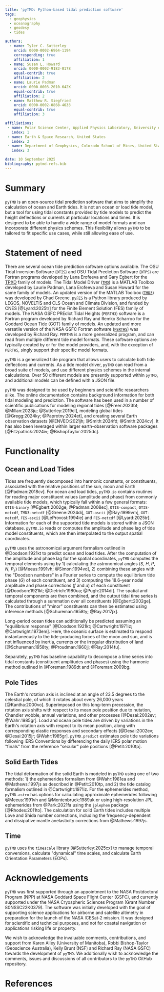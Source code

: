 ```yaml
---
title: 'pyTMD: Python-based tidal prediction software'
tags:
  - geophysics
  - oceanography
  - geodesy
  - tides

authors:
  - name: Tyler C. Sutterley
    orcid: 0000-0002-6964-1194
    corresponding: true
    affiliation: 1
  - name: Susan L. Howard
    orcid: 0000-0002-9183-0178
    equal-contrib: true
    affiliation: 2
  - name: Laurie Padman
    orcid: 0000-0003-2010-642X
    equal-contrib: true
    affiliation: 2
  - name: Matthew R. Siegfried
    orcid: 0000-0002-0868-4633
    equal-contrib: true
    affiliation: 3

affiliations:
 - name: Polar Science Center, Applied Physics Laboratory, University of Washington, United States
   index: 1
 - name: Earth & Space Research, United States
   index: 2
 - name: Department of Geophysics, Colorado School of Mines, United States
   index: 3

date: 10 September 2025
bibliography: pytmd-refs.bib
---
```


# Summary

`pyTMD` is an open-source tidal prediction software that aims to simplify the calculation of ocean and Earth tides. It is not an ocean or load tide model, but a tool for using tidal constants provided by tide models to predict the height deflections or currents at particular locations and times. It is designed to be able to handle a wide range of model formats and can incorporate different physics schemes. This flexibility allows `pyTMD` to be tailored to fit specific use cases, while still allowing ease of use.

# Statement of need

There are several ocean tide prediction software options available. The OSU Tidal Inversion Software (`OTIS`) and OSU Tidal Prediction Software (`OTPS`) are Fortran programs developed by Lana Erofeeva and Gary Egbert for the [TPXO](https://www.tpxo.net/home) family of models. The Tidal Model Driver ([`TMD`](https://github.com/EarthAndSpaceResearch/TMD_Matlab_Toolbox_v2.5)) is a MATLAB Toolbox developed by Laurie Padman, Lana Erofeeva and Susan Howard for the same family of models. An updated version of the MATLAB Toolbox ([`TMD3`](https://github.com/chadagreene/tide-model-driver)) was developed by Chad Greene. [`pyFES`](https://cnes.github.io/aviso-fes/) is a Python library produced by LEGOS, NOVELTIS and CLS Ocean and Climate Division, and funded by CNES [@Lyard:2025tr] for the Finite Element Solution (FES) family of models. 
The NASA GSFC PREdict Tidal Heights (`PERTH3`) software is a Fortran program developed by Richard Ray and Remko Scharroo for the Goddard Ocean Tide (GOT) family of models. An updated and more versatile version of the NASA GSFC Fortran software ([`PERTH5`](https://codeberg.org/rray/perth5)) was developed by Richard Ray. `PERTH5` is a more generalized program, and can read from multiple different tide model formats. These software options are typically created by or for the model providers, and, with the exception of `PERTH5`, singly support their specific model formats.  

`pyTMD` is a generalized tide program that allows users to calculate both tide deflections and currents. As a tide model driver, `pyTMD` can read from a broad suite of models, and use different physics schemes in the internal calculations. Over 50 different models are presently supported within `pyTMD`, and additional models can be defined with a JSON file. 

`pyTMD` was designed to be used by beginners and scientific researchers alike. The online documentation contains background information for both tidal modeling and prediction. The software has been used in a number of scientific publications for modeling regional tides [@Freer:2023bt; @Millan:2023ju; @Sutterley:2019cl], modeling global tides [@Gregg:2024ky; @Paprotny:2024et], and creating several Earth observation datasets [@ENVEO:2021jh; @Smith:2024fd; @Smith:2024cv]. It has also been leveraged within larger earth-observation software packages [@Fitzpatrick:2024iv; @BishopTaylor:2025dc]. 

# Functionality

## Ocean and Load Tides

Tides are frequently decomposed into harmonic constants, or constituents, associated with the relative positions of the sun, moon and Earth [@Padman:2018cv]. For ocean and load tides, `pyTMD.io` contains routines for reading major constituent values (amplitude and phase) from commonly available tide models, which typically fall within a few general formats: `OTIS-binary` [@Egbert:2002ge; @Padman:2008ec], `OTIS-compact`, `OTIS-netcdf`, `TMD3-netcdf` [@Greene:2024di], `GOT-ascii` [@Ray:1999vm], `GOT-netcdf`, `FES-ascii` [@LeProvost:1994ie] and `FES-netcdf` [@Lyard:2025tr]. Information for each of the supported tide models is stored within a JSON database. `pyTMD.io` reads or computes the amplitude and phase lag of tide model constituents, which are then interpolated to the output spatial coordinates. 

`pyTMD` uses the astronomical argument formalism outlined in @Doodson:1921kt to predict ocean and load tides. After the computation of the amplitude and phase lag for the spatial coordinates, `pyTMD` computes the temporal elements using by 1) calculating the astronomical angles ($S$, $H$, $P$, $N$, $P_s$) [@Meeus:1991vh; @Simon:1994vo], 2) combining these angles with the "Doodson numbers" in a Fourier series to compute the equilibrium tide phase ($G$) of each constituent, and 3) computing the 18.6-year nodal amplitude and phase corrections ($f$ and $u$) of each constituent [@Doodson:1921kt; @Dietrich:1980ua; @Pugh:2014di]. The spatial and temporal components are then combined, and the output tidal time series is calculated through a summation over all constituents [@Egbert:2002ge]. The contributions of "minor" constituents can then be estimated using inference methods [@Schureman:1958ty; @Ray:2017jx].

Long-period ocean tides can additionally be predicted assuming an "equilibrium response" [@Doodson:1921kt; @Cartwright:1971iz; @Cartwright:1973em]. Here, the oceanic surface is estimated to respond instantaneously to the tide-producing forces of the moon and sun, and is not influenced by inertia, currents or the irregular distribution of land [@Schureman:1958ty; @Proudman:1960jj; @Ray:2014fu]. 

Separately, `pyTMD` has baseline capability to decompose a time series into tidal constants (constituent amplitudes and phases) using the harmonic method outlined in @Foreman:1989dt and @Foreman:2009bg.

## Pole Tides

The Earth's rotation axis is inclined at an angle of 23.5 degrees to the celestial pole, of which it rotates about every 26,000 years [@Kantha:2000vo]. Superimposed on this long-term precession, the rotation axis shifts with respect to its mean pole position due to nutation, Chandler wobble, annual variations, and other processes [@Desai:2002ev; @Wahr:1985gr]. Load and ocean pole tides are driven by variations in the Earth's rotation axis with respect to its mean position, along with corresponding elastic responses and secondary effects [@Desai:2002ev; @Desai:2015jr; @Wahr:1985gr]. `pyTMD.predict` estimates pole tide variations following IERS Conventions by differencing the daily IERS polar motion "finals" from the reference "secular" pole positions [@Petit:2010tp]. 

## Solid Earth Tides

The tidal deformation of the solid Earth is modeled in `pyTMD` using one of two methods: 1) the ephemerides formalism from @Wahr:1981ea and @Mathews:1997js as described in @Petit:2010tp, and 2) the tide catalog formalism outlined in @Cartwright:1971iz. For the ephemerides method, `pyTMD.astro` has options for calculating approximate ephemerides following @Meeus:1991vh and @Montenbruck:1989uk or using high-resolution JPL ephemerides from @Park:2021fa using the `jplephem` package [@Rhodes:2011to]. The calculation for solid Earth tides includes multiple Love and Shida number corrections, including the frequency-dependent and dissipative mantle anelasticity corrections from @Mathews:1997js. 

## Time

`pyTMD` uses the `timescale` library [@Sutterley:2025cx] to manage temporal conversions, calculate "dynamical" time scales, and calculate Earth Orientation Parameters (EOPs). 

# Acknowledgements

`pyTMD` was first supported through an appointment to the NASA Postdoctoral Program (NPP) at NASA Goddard Space Flight Center (GSFC), and currently supported under the NASA Cryospheric Sciences Program (Grant Number 80NSSC22K0379). The software was initially developed with the goal of supporting science applications for airborne and satellite altimetry in preparation for the launch of the NASA ICESat-2 mission. It was designed for scientific and technical purposes, and not for coastal navigation or applications risking life or property.

We wish to acknowledge the invaluable comments, contributions, and support from Karen Alley (University of Manitoba), Robbi Bishop-Taylor (Geoscience Australia), Kelly Brunt (NSF) and Richard Ray (NASA GSFC) towards the development of `pyTMD`. We additionally wish to acknowledge the comments, issues and discussions of all contributors to the `pyTMD` GitHub repository.

# References
